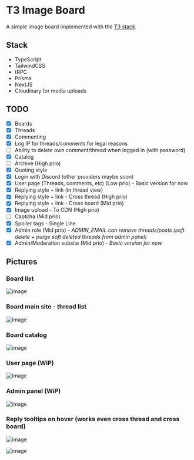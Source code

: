 # T3 Image Board

A simple image board implemented with the [T3 stack](https://create.t3.gg/).

## Stack

- TypeScript
- TailwindCSS
- tRPC
- Prisma
- NextJS
- Cloudinary for media uploads

## TODO

- [x] Boards
- [x] Threads
- [x] Commenting
- [x] Log IP for threads/comments for legal reasons
- [ ] Ability to delete own comment/thread when logged in (with password)
- [x] Catalog
- [ ] Archive (High prio)
- [x] Quoting style
- [x] Login with Discord (other providers maybe soon)
- [x] User page (Threads, comments, etc) (Low prio) - Basic version for now
- [x] Replying style + link (in thread view)
- [x] Replying style + link - Cross thread (High prio)
- [x] Replying style + link - Cross board (Mid prio)
- [x] Image upload - To CDN (High prio)
- [ ] Captcha (Mid prio)
- [x] Spoiler tags - Single Line
- [x] Admin role (Mid prio) - *ADMIN_EMAIL can remove threads/posts (soft delete + purge soft deleted threads from admin panel)*
- [x] Admin/Moderation subsite (Mid prio) - *Basic version for now*

## Pictures 

### Board list

![image](https://user-images.githubusercontent.com/13174664/205097552-c3a399b0-9fa0-48f9-ae18-ae1830a50c8c.png)

### Board main site - thread list

![image](https://user-images.githubusercontent.com/13174664/205098593-90f262f8-0ce9-42a1-ac35-83b4b08d37b1.png)

### Board catalog

![image](https://user-images.githubusercontent.com/13174664/205098546-bb9dd085-b503-4c5d-8e03-c28a2bd00c50.png)

### User page (WiP)

![image](https://user-images.githubusercontent.com/13174664/205098761-5f48656d-6547-4ca6-8ef0-0789613f2ebe.png)

### Admin panel (WiP)

![image](https://user-images.githubusercontent.com/13174664/205098816-95538d5f-88b1-4203-b098-d17713bcd0a0.png)

### Reply tooltips on hover (works even cross thread and cross board)

![image](https://user-images.githubusercontent.com/13174664/205099071-61ca04c5-2dbb-441f-9e5a-64813b9e1422.png)

![image](https://user-images.githubusercontent.com/13174664/205099142-a01d1ac8-3af3-48a1-8a15-96f62140b308.png)

